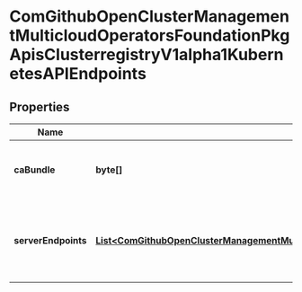 
# ComGithubOpenClusterManagementMulticloudOperatorsFoundationPkgApisClusterregistryV1alpha1KubernetesAPIEndpoints

## Properties
Name | Type | Description | Notes
------------ | ------------- | ------------- | -------------
**caBundle** | **byte[]** | CABundle contains the certificate authority information. |  [optional]
**serverEndpoints** | [**List&lt;ComGithubOpenClusterManagementMulticloudOperatorsFoundationPkgApisClusterregistryV1alpha1ServerAddressByClientCIDR&gt;**](ComGithubOpenClusterManagementMulticloudOperatorsFoundationPkgApisClusterregistryV1alpha1ServerAddressByClientCIDR.md) | ServerEndpoints specifies the address(es) of the Kubernetes API server’s network identity or identities. |  [optional]



